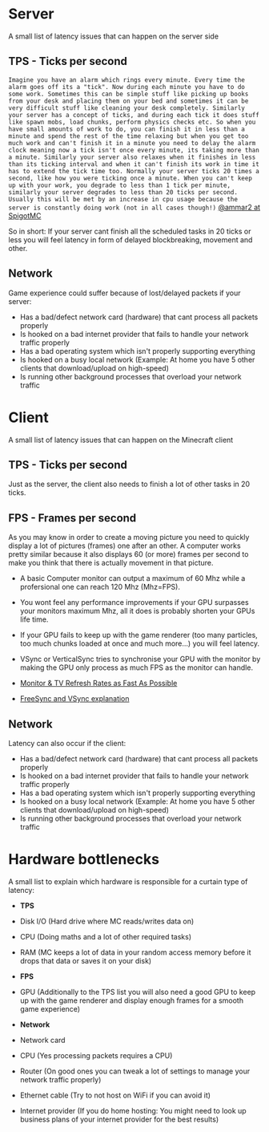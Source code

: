 # Server
A small list of latency issues that can happen on the server side

## TPS - Ticks per second
`Imagine you have an alarm which rings every minute. Every time the alarm goes off its a "tick". Now during each minute you have to do some work. Sometimes this can be simple stuff like picking up books from your desk and placing them on your bed and sometimes it can be very difficult stuff like cleaning your desk completely. Similarly your server has a concept of ticks, and during each tick it does stuff like spawn mobs, load chunks, perform physics checks etc. So when you have small amounts of work to do, you can finish it in less than a minute and spend the rest of the time relaxing but when you get too much work and can't finish it in a minute you need to delay the alarm clock meaning now a tick isn't once every minute, its taking more than a minute. Similarly your server also relaxes when it finishes in less than its ticking interval and when it can't finish its work in time it has to extend the tick time too. Normally your server ticks 20 times a second, like how you were ticking once a minute. When you can't keep up with your work, you degrade to less than 1 tick per minute, similarly your server degrades to less than 20 ticks per second. Usually this will be met by an increase in cpu usage because the server is constantly doing work (not in all cases though!)`
[@ammar2 at SpigotMC](https://www.spigotmc.org/threads/what-is-tps.4277/#post-43925)

So in short: If your server cant finish all the scheduled tasks in 20 ticks or less you will feel latency in form of delayed blockbreaking, movement and other.

## Network
Game experience could suffer because of lost/delayed packets if your server:  
* Has a bad/defect network card (hardware) that cant process all packets properly
* Is hooked on a bad internet provider that fails to handle your network traffic properly
* Has a bad operating system which isn't properly supporting everything
* Is hooked on a busy local network (Example: At home you have 5 other clients that download/upload on high-speed)
* Is running other background processes that overload your network traffic

# Client
A small list of latency issues that can happen on the Minecraft client

## TPS - Ticks per second
Just as the server, the client also needs to finish a lot of other tasks in 20 ticks.

## FPS - Frames per second
As you may know in order to create a moving picture you need to quickly display a lot of pictures (frames) one after an other. A computer works pretty similar because it also displays 60 (or more) frames per second to make you think that there is actually movement in that picture.

* A basic Computer monitor can output a maximum of 60 Mhz while a profersional one can reach 120 Mhz (Mhz=FPS).
* You wont feel any performance improvements if your GPU surpasses your monitors maximum Mhz, all it does is probably shorten your GPUs life time.
* If your GPU fails to keep up with the game renderer (too many particles, too much chunks loaded at once and much more...) you will feel latency.
* VSync or VerticalSync tries to synchronise your GPU with the monitor by making the GPU only process as much FPS as the monitor can handle.

* [Monitor & TV Refresh Rates as Fast As Possible]
* [FreeSync and VSync explanation]

## Network
Latency can also occur if the client:
* Has a bad/defect network card (hardware) that cant process all packets properly
* Is hooked on a bad internet provider that fails to handle your network traffic properly
* Has a bad operating system which isn't properly supporting everything
* Is hooked on a busy local network (Example: At home you have 5 other clients that download/upload on high-speed)
* Is running other background processes that overload your network traffic

# Hardware bottlenecks
A small list to explain which hardware is responsible for a curtain type of latency:  

- **TPS**
 - Disk I/O (Hard drive where MC reads/writes data on)
 - CPU (Doing maths and a lot of other required tasks)
 - RAM (MC keeps a lot of data in your random access memory before it drops that data or saves it on your disk)

- **FPS**
 - GPU (Additionally to the TPS list you will also need a good GPU to keep up with the game renderer and display enough frames for a smooth game experience)
 
- **Network**
 - Network card
 - CPU (Yes processing packets requires a CPU)
 - Router (On good ones you can tweak a lot of settings to manage your network traffic properly)
 - Ethernet cable (Try to not host on WiFi if you can avoid it)
 - Internet provider (If you do home hosting: You might need to look up business plans of your internet provider for the best results)
 
[Monitor & TV Refresh Rates as Fast As Possible]:https://www.youtube.com/watch?v=YCWZ_kWTB9w
[FreeSync and VSync explanation]:https://www.youtube.com/watch?v=5Ey-KObDABI
